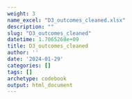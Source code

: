 ```yaml
---
weight: 3
name_excel: "D3_outcomes_cleaned.xlsx"
description: ""
slug: "D3_outcomes_cleaned"
datetime: 1.7065268e+09
title: D3_outcomes_cleaned
author: ''
date: '2024-01-29'
categories: []
tags: []
archetype: codebook
output: html_document
---
```


<div class="tabcontent"></div>
